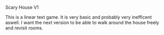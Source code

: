 Scary House V1

This is a linear text game.
It is very basic and probably very inefficent aswell.
I want the next version to be able to walk around the house freely and revisit rooms.
